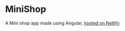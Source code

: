 # MiniShop

A Mini shop app made using Angular, [hosted on Netlify](https://mini-shop-angular.netlify.app/)
